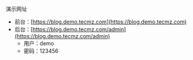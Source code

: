 演示网址

- 前台：[https://blog.demo.tecmz.com](https://blog.demo.tecmz.com)
- 后台：[https://blog.demo.tecmz.com/admin](https://blog.demo.tecmz.com/admin) 
    - 用户：demo
    - 密码：123456
